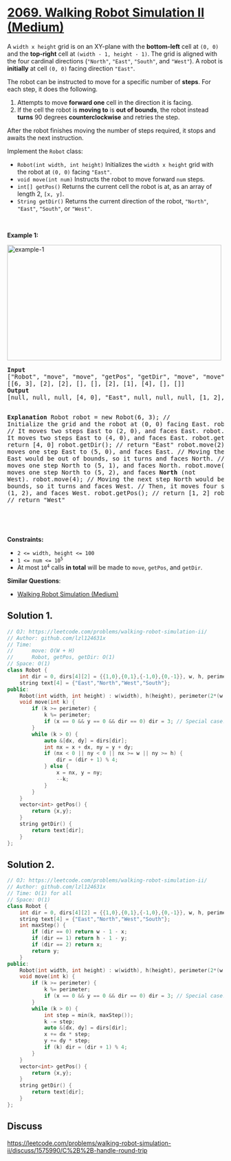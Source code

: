 # [2069. Walking Robot Simulation II (Medium)](https://leetcode.com/problems/walking-robot-simulation-ii/)

<p>A <code>width x height</code> grid is on an XY-plane with the <strong>bottom-left</strong> cell at <code>(0, 0)</code> and the <strong>top-right</strong> cell at <code>(width - 1, height - 1)</code>. The grid is aligned with the four cardinal directions (<code>"North"</code>, <code>"East"</code>, <code>"South"</code>, and <code>"West"</code>). A robot is <strong>initially</strong> at cell <code>(0, 0)</code> facing direction <code>"East"</code>.</p>

<p>The robot can be instructed to move for a specific number of <strong>steps</strong>. For each step, it does the following.</p>

<ol>
	<li>Attempts to move <strong>forward one</strong> cell in the direction it is facing.</li>
	<li>If the cell the robot is <strong>moving to</strong> is <strong>out of bounds</strong>, the robot instead <strong>turns</strong> 90 degrees <strong>counterclockwise</strong> and retries the step.</li>
</ol>

<p>After the robot finishes moving the number of steps required, it stops and awaits the next instruction.</p>

<p>Implement the <code>Robot</code> class:</p>

<ul>
	<li><code>Robot(int width, int height)</code> Initializes the <code>width x height</code> grid with the robot at <code>(0, 0)</code> facing <code>"East"</code>.</li>
	<li><code>void move(int num)</code> Instructs the robot to move forward <code>num</code> steps.</li>
	<li><code>int[] getPos()</code> Returns the current cell the robot is at, as an array of length 2, <code>[x, y]</code>.</li>
	<li><code>String getDir()</code> Returns the current direction of the robot, <code>"North"</code>, <code>"East"</code>, <code>"South"</code>, or <code>"West"</code>.</li>
</ul>

<p>&nbsp;</p>
<p><strong>Example 1:</strong></p>
<img alt="example-1" src="https://assets.leetcode.com/uploads/2021/10/09/example-1.png" style="width: 498px; height: 268px;">
<pre><strong>Input</strong>
["Robot", "move", "move", "getPos", "getDir", "move", "move", "move", "getPos", "getDir"]
[[6, 3], [2], [2], [], [], [2], [1], [4], [], []]
<strong>Output</strong>
[null, null, null, [4, 0], "East", null, null, null, [1, 2], "West"]

<strong>Explanation</strong>
Robot robot = new Robot(6, 3); // Initialize the grid and the robot at (0, 0) facing East.
robot.move(2);  // It moves two steps East to (2, 0), and faces East.
robot.move(2);  // It moves two steps East to (4, 0), and faces East.
robot.getPos(); // return [4, 0]
robot.getDir(); // return "East"
robot.move(2);  // It moves one step East to (5, 0), and faces East.
                // Moving the next step East would be out of bounds, so it turns and faces North.
                // Then, it moves one step North to (5, 1), and faces North.
robot.move(1);  // It moves one step North to (5, 2), and faces <strong>North</strong> (not West).
robot.move(4);  // Moving the next step North would be out of bounds, so it turns and faces West.
                // Then, it moves four steps West to (1, 2), and faces West.
robot.getPos(); // return [1, 2]
robot.getDir(); // return "West"

</pre>

<p>&nbsp;</p>
<p><strong>Constraints:</strong></p>

<ul>
	<li><code>2 &lt;= width, height &lt;= 100</code></li>
	<li><code>1 &lt;= num &lt;= 10<sup>5</sup></code></li>
	<li>At most <code>10<sup>4</sup></code> calls <strong>in total</strong> will be made to <code>move</code>, <code>getPos</code>, and <code>getDir</code>.</li>
</ul>


**Similar Questions**:
* [Walking Robot Simulation (Medium)](https://leetcode.com/problems/walking-robot-simulation/)

## Solution 1.

```cpp
// OJ: https://leetcode.com/problems/walking-robot-simulation-ii/
// Author: github.com/lzl124631x
// Time: 
//      move: O(W + H)
//      Robot, getPos, getDir: O(1)
// Space: O(1)
class Robot {
    int dir = 0, dirs[4][2] = {{1,0},{0,1},{-1,0},{0,-1}}, w, h, perimeter, x = 0, y = 0;
    string text[4] = {"East","North","West","South"};
public:
    Robot(int width, int height) : w(width), h(height), perimeter(2*(w + h - 2)) {}
    void move(int k) {
        if (k >= perimeter) {
            k %= perimeter;
            if (x == 0 && y == 0 && dir == 0) dir = 3; // Special case: if we are at the beginning (x = 0, y = 0 and facing east), after the round trip, the direction becomes south.
        }
        while (k > 0) {
            auto &[dx, dy] = dirs[dir];
            int nx = x + dx, ny = y + dy;
            if (nx < 0 || ny < 0 || nx >= w || ny >= h) {
                dir = (dir + 1) % 4;
            } else {
                x = nx, y = ny;
                --k;
            }
        }
    }
    vector<int> getPos() {
        return {x,y};
    }
    string getDir() {
        return text[dir];
    }
};
```

## Solution 2.

```cpp
// OJ: https://leetcode.com/problems/walking-robot-simulation-ii/
// Author: github.com/lzl124631x
// Time: O(1) for all
// Space: O(1)
class Robot {
    int dir = 0, dirs[4][2] = {{1,0},{0,1},{-1,0},{0,-1}}, w, h, perimeter, x = 0, y = 0;
    string text[4] = {"East","North","West","South"};
    int maxStep() {
        if (dir == 0) return w - 1 - x;
        if (dir == 1) return h - 1 - y;
        if (dir == 2) return x;
        return y;
    }
public:
    Robot(int width, int height) : w(width), h(height), perimeter(2*(w + h - 2)) {}
    void move(int k) {
        if (k >= perimeter) {
            k %= perimeter;
            if (x == 0 && y == 0 && dir == 0) dir = 3; // Special case: if we are at the beginning (x = 0, y = 0 and facing east), after the round trip, the direction becomes south.
        }
        while (k > 0) {
            int step = min(k, maxStep());
            k -= step;
            auto &[dx, dy] = dirs[dir];
            x += dx * step;
            y += dy * step;
            if (k) dir = (dir + 1) % 4;
        }
    }
    vector<int> getPos() {
        return {x,y};
    }
    string getDir() {
        return text[dir];
    }
};
```

## Discuss

https://leetcode.com/problems/walking-robot-simulation-ii/discuss/1575990/C%2B%2B-handle-round-trip